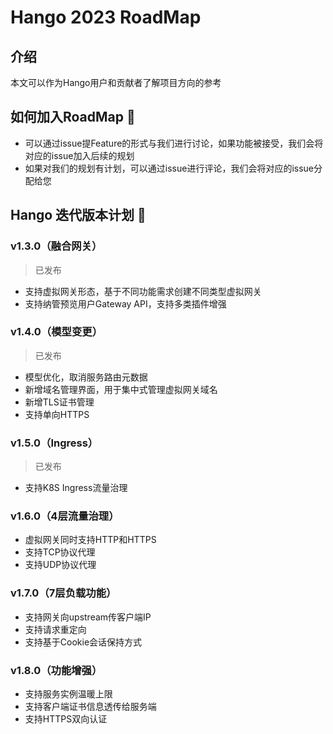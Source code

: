 # Hango 2023 RoadMap

## 介绍

本文可以作为Hango用户和贡献者了解项目方向的参考

## 如何加入RoadMap :thinking:

* 可以通过issue提Feature的形式与我们进行讨论，如果功能被接受，我们会将对应的issue加入后续的规划
* 如果对我们的规划有计划，可以通过issue进行评论，我们会将对应的issue分配给您

## Hango 迭代版本计划 :rocket:

### v1.3.0（融合网关）
> 已发布

* 支持虚拟网关形态，基于不同功能需求创建不同类型虚拟网关
* 支持纳管预览用户Gateway API，支持多类插件增强

### v1.4.0（模型变更）
> 已发布

* 模型优化，取消服务路由元数据
* 新增域名管理界面，用于集中式管理虚拟网关域名
* 新增TLS证书管理
* 支持单向HTTPS

### v1.5.0（Ingress）
> 已发布

* 支持K8S Ingress流量治理

### v1.6.0（4层流量治理）
* 虚拟网关同时支持HTTP和HTTPS
* 支持TCP协议代理
* 支持UDP协议代理

### v1.7.0（7层负载功能）
* 支持网关向upstream传客户端IP
* 支持请求重定向
* 支持基于Cookie会话保持方式

### v1.8.0（功能增强）
* 支持服务实例温暖上限
* 支持客户端证书信息透传给服务端
* 支持HTTPS双向认证